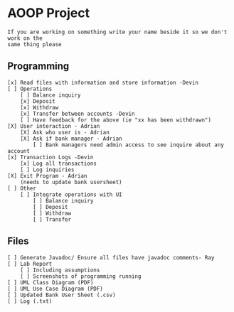 # AOOP Project
    If you are working on something write your name beside it so we don't work on the
    same thing please

## Programming
    [x] Read files with information and store information -Devin
    [ ] Operations
        [ ] Balance inquiry
        [x] Deposit
        [x] Withdraw
        [x] Transfer between accounts -Devin
        [ ] Have feedback for the above (ie "xx has been withdrawn")
    [X] User interaction - Adrian
        [X] Ask who user is - Adrian
        [X] Ask if bank manager - Adrian
            [ ] Bank managers need admin access to see inquire about any account
    [x] Transaction Logs -Devin
        [x] Log all transactions
        [ ] Log inquiries
    [X] Exit Program - Adrian
        (needs to update bank usersheet)
    [ ] Other
        [ ] Integrate operations with UI
            [ ] Balance inquiry
            [ ] Deposit
            [ ] Withdraw
            [ ] Transfer

## Files
    [ ] Generate Javadoc/ Ensure all files have javadoc comments- Ray
    [ ] Lab Report
        [ ] Including assumptions
        [ ] Screenshots of programming running
    [ ] UML Class Diagram (PDF)
    [ ] UML Use Case Diagram (PDF)
    [ ] Updated Bank User Sheet (.csv)  
    [ ] Log (.txt)
